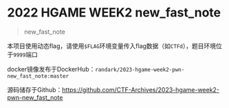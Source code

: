 # 2022 HGAME WEEK2 new_fast_note

> new_fast_note

本项目使用动态flag，请使用`$FLAG`环境变量传入flag数据（如`CTFd`），题目环境位于`9999`端口

docker镜像发布于DockerHub：`randark/2023-hgame-week2-pwn-new_fast_note:master`

源码储存于Github：https://github.com/CTF-Archives/2023-hgame-week2-pwn-new_fast_note